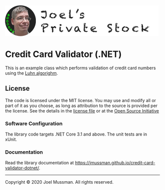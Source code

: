 ![](.common/joels-private-stock.png?raw=true)

# Credit Card Validator (.NET)

This is an example class which performs validation of credit card numbers using the [Luhn algorighm](https://wikipedia.org/wiki/Luhn_algorithm).

## License

The code is licensed under the MIT license. You may use and modify all or part of it as you choose, as long as attribution to the source is provided per the license. See the details in the [license file](./LICENSE.md) or at the [Open Source Initiative](https://opensource.org/licenses/MIT)

### Software Configuration

The library code targets .NET Core 3.1 and above. The unit tests are in xUnit.

### Documentation

Read the library documentation at https://jmussman.github.io/credit-card-validator-dotnet/.
<hr>
Copyright © 2020 Joel Mussman. All rights reserved.
